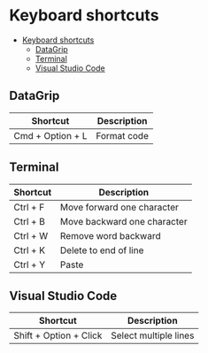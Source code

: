 # Keyboard shortcuts

- [Keyboard shortcuts](#keyboard-shortcuts)
  - [DataGrip](#datagrip)
  - [Terminal](#terminal)
  - [Visual Studio Code](#visual-studio-code)

## DataGrip

| Shortcut         | Description |
| ---------------- | ----------- |
| Cmd + Option + L | Format code |

## Terminal

| Shortcut | Description                 |
| -------- | --------------------------- |
| Ctrl + F | Move forward one character  |
| Ctrl + B | Move backward one character |
| Ctrl + W | Remove word backward        |
| Ctrl + K | Delete to end of line       |
| Ctrl + Y | Paste                       |

## Visual Studio Code

| Shortcut               | Description           |
| ---------------------- | --------------------- |
| Shift + Option + Click | Select multiple lines |
